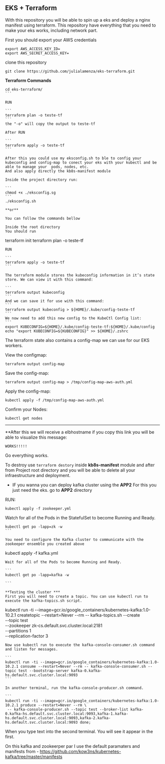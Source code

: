 ## EKS + Terraform

With this repository you will be able to spin up a eks and deploy a nginx manifest using terraform.
This repository have everything that you need to make your eks works, including network part.

First you should export your AWS credentials

```
export AWS_ACCESS_KEY_ID=
export AWS_SECRET_ACCESS_KEY=
```

clone this repository

```
git clone https://github.com/julialamenza/eks-terraform.git
```
**Terraform Commands**

````
cd eks-terraform/
```

RUN

```
terraform plan -o teste-tf
```
the "-o" will copy the output to teste-tf

After RUN

```
terraform apply -o teste-tf
```

After this you could use my eksconfig.sh to ble to config your
kubeconfig and config-map to conect your eks with your kubectl and be able to manage your  pods, nodes, etc.
And also apply directly the kb8s-manifest module

Inside the project directory run:

``` 
chmod +x ./eksconfig.sg
```
./eksconfig.sh

**or**

You can follow the commands bellow

Inside the root directory 
You should run
````
terraform init
terraform plan -o teste-tf
````
RUN

```
terraform apply -o teste-tf
```

The terraform module stores the kubeconfig information in it’s state store. We can view it with this command:

```
terraform output kubeconfig
```
And we can save it for use with this command:
```
terraform output kubeconfig > ${HOME}/.kube/config-teste-tf
```
We now need to add this new config to the KubeCtl Config list:
```
export KUBECONFIG=${HOME}/.kube/config-teste-tf:${HOME}/.kube/config
echo "export KUBECONFIG=${KUBECONFIG}" >> ${HOME}/.zshrc
````

The terraform state also contains a config-map we can use for our EKS workers.

View the configmap:
```
terraform output config-map
```
Save the config-map:
```
terraform output config-map > /tmp/config-map-aws-auth.yml
```
Apply the config-map:

```
kubectl apply -f /tmp/config-map-aws-auth.yml
````

Confirm your Nodes:

```
kubectl get nodes
````
---------------------------

**After this we will receive a elbhostname if you copy this link you will be able to visualize this message:

```
WORKS!!!!!
```

Go everything works.

To destroy use ``` terraform destory ``` inside **kb8s-manifest** module and after from Project root directory and you will be able to delete all your infraestructure and deployment.


- IF you wanna you can deploy kafka cluster using the **APP2**
For this you just need the eks.
 go to **APP2** directory

 RUN:
 ````
 kubectl apply -f zookeeper.yml
 ````
Watch for all of the Pods in the StatefulSet to become Running and Ready.
````
kubectl get po -lapp=zk -w
```

You need to configure the Kafka cluster to communicate with the zookeeper ensemble you created above

````
kubectl apply -f kafka.yml
````
Wait for all of the Pods to become Running and Ready.

```
kubectl get po -lapp=kafka -w

```

**Testing the cluster ***
First you will need to create a topic. You can use kubectl run to execute the kafka-topics.sh script.

````
kubectl run -ti --image=gcr.io/google_containers/kubernetes-kafka:1.0-10.2.1 createtopic --restart=Never --rm -- kafka-topics.sh --create \
--topic test \
--zookeeper zk-cs.default.svc.cluster.local:2181 \
--partitions 1 \
--replication-factor 3
````
Now use kubectl run to execute the kafka-console-consumer.sh command and listen for messages.

```
kubectl run -ti --image=gcr.io/google_containers/kubernetes-kafka:1.0-10.2.1 consume --restart=Never --rm -- kafka-console-consumer.sh --topic test --bootstrap-server kafka-0.kafka-hs.default.svc.cluster.local:9093
```

In another terminal, run the kafka-console-producer.sh command.

```
kubectl run -ti --image=gcr.io/google_containers/kubernetes-kafka:1.0-10.2.1 produce --restart=Never --rm \
 -- kafka-console-producer.sh --topic test --broker-list kafka-0.kafka-hs.default.svc.cluster.local:9093,kafka-1.kafka-hs.default.svc.cluster.local:9093,kafka-2.kafka-hs.default.svc.cluster.local:9093 done;
 ````
When you type text into the second terminal. You will see it appear in the first.


On this kafka and zookeerper par I use the default paramaters and manifests from - https://github.com/kow3ns/kubernetes-kafka/tree/master/manifests
